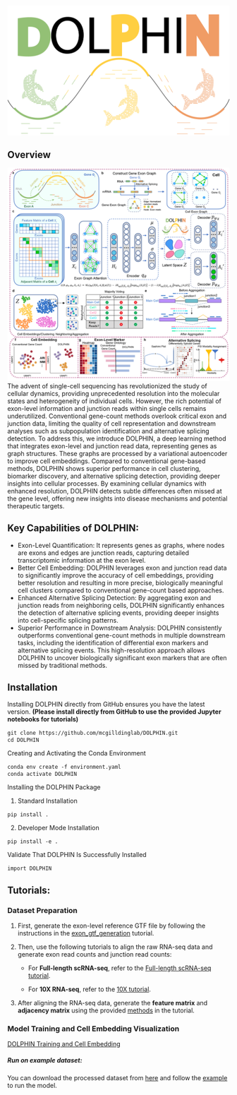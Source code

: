 <img title="DOLPHIN Logo" alt="Alt text" src="DOLPHIN_logo.png">

## Overview
<img title="DOLPHIN Overview" alt="Alt text" src="Overview_DOLPHIN.png">
The advent of single-cell sequencing has revolutionized the study of cellular dynamics, providing unprecedented resolution into the molecular states and heterogeneity of individual cells. However, the rich potential of exon-level information and junction reads within single cells remains underutilized. Conventional gene-count methods overlook critical exon and junction data, limiting the quality of cell representation and downstream analyses such as subpopulation identification and alternative splicing detection. To address this, we introduce DOLPHIN, a deep learning method that integrates exon-level and junction read data, representing genes as graph structures. These graphs are processed by a variational autoencoder to improve cell embeddings. Compared to conventional gene-based methods, DOLPHIN shows superior performance in cell clustering, biomarker discovery, and alternative splicing detection, providing deeper insights into cellular processes. By examining cellular dynamics with enhanced resolution, DOLPHIN detects subtle differences often missed at the gene level, offering new insights into disease mechanisms and potential therapeutic targets.

## Key Capabilities of DOLPHIN:

- Exon-Level Quantification: It represents genes as graphs, where nodes are exons and edges are junction reads, capturing detailed transcriptomic information at the exon level.
- Better Cell Embedding: DOLPHIN leverages exon and junction read data to significantly improve the accuracy of cell embeddings, providing better resolution and resulting in more precise, biologically meaningful cell clusters compared to conventional gene-count based approaches.
- Enhanced Alternative Splicing Detection: By aggregating exon and junction reads from neighboring cells, DOLPHIN significantly enhances the detection of alternative splicing events, providing deeper insights into cell-specific splicing patterns.
- Superior Performance in Downstream Analysis: DOLPHIN consistently outperforms conventional gene-count methods in multiple downstream tasks, including the identification of differential exon markers and alternative splicing events. This high-resolution approach allows DOLPHIN to uncover biologically significant exon markers that are often missed by traditional methods.

## Installation

Installing DOLPHIN directly from GitHub ensures you have the latest version. 
**(Please install directly from GitHub to use the provided Jupyter notebooks for tutorials)**

```
git clone https://github.com/mcgilldinglab/DOLPHIN.git
cd DOLPHIN
```

Creating and Activating the Conda Environment

```
conda env create -f environment.yaml
conda activate DOLPHIN
```

Installing the DOLPHIN Package
1. Standard Installation
```
pip install .
```

2. Developer Mode Installation
```
pip install -e .
```

Validate That DOLPHIN Is Successfully Installed
```
import DOLPHIN
```

## Tutorials:

### Dataset Preparation

1. First, generate the exon-level reference GTF file by following the instructions in the [exon_gtf_generation](https://github.com/mcgilldinglab/DOLPHIN/blob/main/tutorial/step0_generate_exon_gtf.ipynb) tutorial.

2. Then, use the following tutorials to align the raw RNA-seq data and generate exon read counts and junction read counts:

   - For **Full-length scRNA-seq**, refer to the [Full-length scRNA-seq tutorial](https://github.com/mcgilldinglab/DOLPHIN/blob/main/tutorial/step1_1_preprocess_full_length.md).

   - For **10X RNA-seq**, refer to the [10X tutorial](https://github.com/mcgilldinglab/DOLPHIN/blob/main/tutorial/step1_2_preprocess_10X.md).
     
3. After aligning the RNA-seq data, generate the **feature matrix** and **adjacency matrix** using the provided [methods](https://github.com/mcgilldinglab/DOLPHIN/tree/main/tutorial) in the tutorial. 

### Model Training and Cell Embedding Visualization
[DOLPHIN Training and Cell Embedding](https://github.com/mcgilldinglab/DOLPHIN/blob/main/tutorial/step3_run_DOLPHIN.ipynb)

##### Run on example dataset:
You can download the processed dataset from [here](https://mcgill-my.sharepoint.com/my?id=%2Fpersonal%2Fkailu%5Fsong%5Fmail%5Fmcgill%5Fca%2FDocuments%2FDeepExonas%5Fgithub%5Fexample%2Fprocessed%5Fdataset)
and follow the [example](https://github.com/mcgilldinglab/DOLPHIN/blob/main/example/run_DOLPHIN.ipynb) to run the model.

